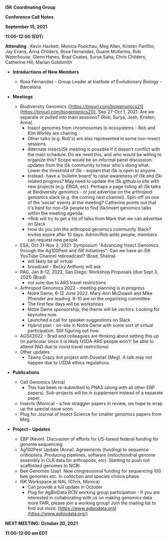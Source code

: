 **i5K Coordinating Group**

**Conference Call**  **Notes**

**September 15, 2021**

**11:00-12:00 (EDT**)

**Attending** : Kevin Hackett, Monica Poelchau, Meg Allen, Kristen Panfilio, Jay Evans, Anna Childers, Rosa Fernandez, Duane McKenna, Rob Waterhouse, Glenn Hanes, Brad Coates, Surya Saha, Chris Childers, Catherine Hill, Marian Goldsmith

- **Introductions of New Members**
  - Rosa Fernandez - Group Leader at Institute of Evolutionary Biology - Barcelona
- **Meetings**
  - Biodiversity Genomics ([https://tinyurl.com/biogenomics21](https://tinyurl.com/biogenomics21)), Sep 27-Oct 1, 2021: Are we separate or pulled into main sessions? (Rob, Surya, Josh, Kristen, Anna)
    - Insect genomes from chromosomes to ecosystems - Rob and Kim Worley are chairing
    - Other talks (e.g. Rob&#39;s) are also represented in some non-insect sessions
    - Alternate insect/i5k meeting is possible if it doesn&#39;t conflict with the main schedule. Do we need this, and who would be willing to organize this? Scope would be an informal panel discussion: updates from the i5k community to hear who&#39;s doing what. Lower the threshold of i5k - explain that i5k is open to anyone.
    - Instead- have a &#39;bulletin board&#39; to raise awareness of i5k and i5k-related progress? May need to update the i5k.github.io site with new projects (e.g. ERGA, etc). Perhaps a page listing all i5k talks at Biodiversity genomics - or just advertise on the arthropod genomics slack (e.g. the coming next channel). Spin-off on one of the &#39;social&#39; events at the meeting? Catherine points out that it&#39;s hard for non-i5k people to find i5k/invert genomics talks within the meeting agenda.
    - \*Rob will try to get a list of talks from Mark that we can advertise on Slack
    - How do you join the arthropod genomics community Slack? Invites expire after 10 days. Admin/Rob adds people; members can request new people
  - ESA, Oct 31-Nov 3, 2021: Symposium &quot;Advancing Insect Genomics through the Ag100Pest and i5K Initiatives&quot;: Can we have an i5K YouTube Channel rebroadcast? (Brad, Sheina)
    - will likely be all virtual
    - broadcast - Becky Anthony will ask
  - PAG, Jan 8-12, 2022, San Diego: Workshop Proposals (due Sept 3, 2021) (Brad)
    - not sure due to ARS travel restrictions
  - Arthropod Genomics 2022 - meeting planning is in progress
    - Notre Dame, 6-12 June 2022. Mary-Ann McDowell and Mike Pfrender are leading. 8-10 are on the organizing committee.
    - The first few days will be workshops
    - Notre Dame sponsorship, the theme will be vectors. Looking for keynotes now.
    - Launched a call for speaker suggestions on Slack
    - Hybrid plan - on-site in Notre Dame with some sort of virtual participation. Still figuring out how.
  - AGSX2022 - Brad and colleagues are thinking about setting this up (in particular since it is likely USDA-ARS people won&#39;t&#39; be able to attend PAG due to covid travel restrictions)
  - Other updates
    - Tawny Crazy Ant project with Dovetail (Meg). A talk may not happen due to USDA ethics regulations.

- **Publications**
  - Cell Genomics (Anna)
    - This has been re-submitted to PNAS (along with all other EBP papers). Sub-projects will be in supplement instead of a separate paper.
  - Insects (Monica) - a few straggler papers in review, we hope to wrap up the special issue soon.
  - Plug for Journal of Insect Science for smaller genomics papers from Meg.

- **Project – Updates**

  - EBP (Kevin). Discussion of efforts for US-based federal funding for genome sequencing
  - Ag100Pest Update (Anna). Agreements (funding) to sequence orthoptera. Producing pipelines, software (mitochondrial genome assembly in CLR data for arthropods, etc). Starting to push out scaffolded genomes to NCBI.
  - Bee Genomes (Jay). New congressional funding for sequencing 100 bee genomes etc. In collection and species choice phase.
  - I5K Workspace at NAL (Chris, Monica)
    - Can provide a full update in October
    - Plug for AgBioData RCN working group participation - if you are interested in collaborating with us on making genomics data more FAIR, please join a working group! Join the mailing list to find out more: [https://www.agbiodata.org](https://www.agbiodata.org/)

**NEXT MEETING: October 20, 2021**

**11:00-12:00 am EDT**
